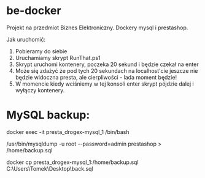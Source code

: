 # be-docker
Projekt na przedmiot Biznes Elektroniczny. Dockery mysql i prestashop.

Jak uruchomić:
 1. Pobieramy do siebie
 2. Uruchamiamy skrypt RunThat.ps1
 3. Skrypt uruchomi kontenery, poczeka 20 sekund i będzie czekał na enter
 4. Może się zdażyć że pod tych 20 sekundach na localhost'cie jeszcze nie będzie widoczna presta, ale cierpliwości - lada
    moment będzie!
 5. W momencie kiedy wciśniemy w tej konsoli enter skrypt pójdzie dalej i wyłączy kontenery.







# MySQL backup:

docker exec -it presta_drogex-mysql_1 /bin/bash

/usr/bin/mysqldump -u root --password=admin prestashop > /home/backup.sql

docker cp presta_drogex-mysql_1:/home/backup.sql C:\Users\Tomek\Desktop\back.sql
